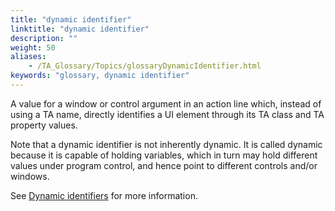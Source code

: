```yaml
--- 
title: "dynamic identifier"
linktitle: "dynamic identifier"
description: ""
weight: 50
aliases: 
    - /TA_Glossary/Topics/glossaryDynamicIdentifier.html
keywords: "glossary, dynamic identifier"
---
```


A value for a window or control argument in an action line which, instead of using a TA name, directly identifies a UI element through its TA class and TA property values.

Note that a dynamic identifier is not inherently dynamic. It is called dynamic because it is capable of holding variables, which in turn may hold different values under program control, and hence point to different controls and/or windows.

See [Dynamic identifiers](/TA_Help/Topics/The_test_language_dynamic_identifiers.html) for more information.

